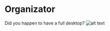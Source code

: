 # Organizator
Did you happen to have a full desktop?
![alt text](https://github.com/baltacmihai/Organizator/GraficRoot.jpg?raw=true)
